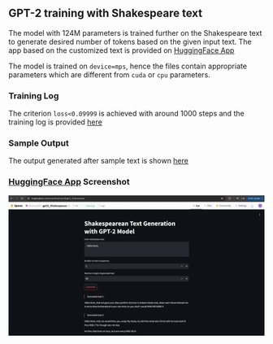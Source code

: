 ## GPT-2 training with Shakespeare text
The model with 124M parameters is trained further on the Shakespeare text to generate desired number of tokens 
based on the given input text. The app based on the customized text is provided on [HuggingFace App](https://huggingface.co/spaces/dhairyashil/gpt2_Shakespeare)

The model is trained on `device=mps`, hence the files contain appropriate parameters which are different from `cuda` or `cpu` parameters. 

### Training Log
The criterion `loss<0.09999` is achieved with around 1000 steps and the training log is provided [here](https://github.com/dhairyag/extensive_AI_reimagined_advanced/blob/main/session_21/log.txt)

### Sample Output 
The output generated after sample text is shown [here](https://github.com/dhairyag/extensive_AI_reimagined_advanced/blob/main/session_21/sample_output.txt)

### [HuggingFace App](https://huggingface.co/spaces/dhairyashil/gpt2_Shakespeare) Screenshot

![Image 1](image/app_gpt2.png)
